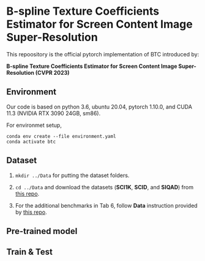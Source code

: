 # B-spline Texture Coefficients Estimator for Screen Content Image Super-Resolution
This repoository is the official pytorch implementation of BTC introduced by:

**B-spline Texture Coefficients Estimator for Screen Content Image Super-Resolution (CVPR 2023)**

## Environment
Our code is based on python 3.6, ubuntu 20.04, pytorch 1.10.0, and CUDA 11.3 (NVIDIA RTX 3090 24GB, sm86).

For environmet setup,
```
conda env create --file environment.yaml
conda activate btc
```

## Dataset

1. `mkdir ../Data` for putting the dataset folders.

2. `cd ../Data` and download the datasets (**SCI1K**, **SCID**, and **SIQAD**) from [this repo](https://github.com/codyshen0000/ITSRN/tree/main/Data).

3. For the additional benchmarks in Tab 6, follow **Data** instruction provided by [this repo](https://github.com/yinboc/liif).


## Pre-trained model


## Train & Test
